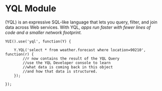 YQL Module
==========

(YQL) is an expressive SQL-like language that lets you query, filter, and join data across Web services. With YQL, *apps run faster with fewer lines of code and a smaller network footprint.*

    YUI().use('yql', function(Y) {

        Y.YQL('select * from weather.forecast where location=90210', function(r) {
            //r now contains the result of the YQL Query
            //use the YQL Developer console to learn
            //what data is coming back in this object
            //and how that data is structured.
        });

    });
